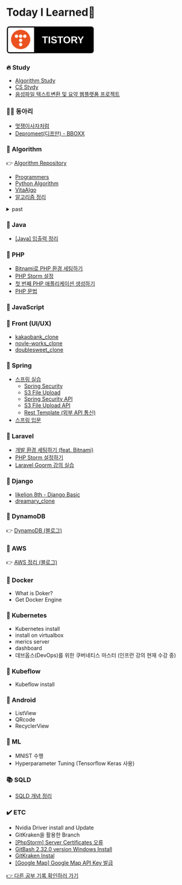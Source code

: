 <h1>Today I Learned🐰</h1>
<a href="https://subin-0320.tistory.com/"><img src="https://github.com/Kim-SuBin/Kim-SuBin/blob/master/svg/social/tistory.svg" alt="tistory"/></a>

### 🔥 Study
- [Algorithm Study](https://github.com/WebProject-STT/Algorithm)
- [CS Stydy](https://github.com/WebProject-STT/CS-Study)
- [음성파일 텍스트변환 및 요약 웹플랫폼 프로젝트](https://github.com/WebProject-STT/Back-end)

### 👩‍💻 동아리
- [멋쟁이사자처럼](https://github.com/Kim-SuBin/likelion8th-session)
- [Depromeet(디프만) - BBOXX](https://github.com/depromeet/bboxx-backend)

### 📕 Algorithm

👉 [Algorithm Repository](https://github.com/Kim-SuBin/Algorithm)

- [Programmers](https://github.com/Kim-SuBin/Algorithm/tree/main/Programmers)
- [Python Algorithm](https://github.com/Kim-SuBin/Algorithm/tree/main/Python_Algorithm)
- [VitaAlgo](https://github.com/Kim-SuBin/Algorithm/tree/main/VitaAlgo)
- [알고리즘 정리](https://subin-0320.tistory.com/105)

<details><summary>past</summary>

2021.01.25 기준 [Algorithm Repository](https://github.com/Kim-SuBin/Algorithm)로 문제 풀이를 옮김
- [Python Algorithm](./Python_Algorithm)
- [Programmers](./Programmers)
- [VitaAlgo](./VitaAlgo)
  
</details>

### 📕 Java
- [[Java] 입출력 정리](https://subin-0320.tistory.com/97?category=493861)

### 📕 PHP
- [Bitnami로 PHP 환경 세팅하기](https://subin-0320.tistory.com/124)
- [PHP Storm 설정](https://subin-0320.tistory.com/125)
- [첫 번째 PHP 애플리케이션 생성하기](https://subin-0320.tistory.com/127)
- [PHP 문법](https://subin-0320.tistory.com/129)

### 📕 JavaScript

### 📗 Front (UI/UX)
- [kakaobank_clone](https://github.com/Kim-SuBin/kakaobank_clone)
- [novle-works_clone](https://github.com/Kim-SuBin/novel-works_clone)
- [doublesweet_clone](https://github.com/Kim-SuBin/doublesweet_clone)

### 📗 Spring
- [스프링 실습](https://github.com/Kim-SuBin/springboot-study)
  - [Spring Security](https://github.com/Kim-SuBin/springboot-study/tree/master/security-test)
  - [S3 File Upload](https://github.com/Kim-SuBin/springboot-study/tree/master/file-upload)
  - [Spring Security API](https://github.com/Kim-SuBin/springboot-study/tree/master/securityapi)
  - [S3 File Upload API](https://github.com/Kim-SuBin/springboot-study/tree/master/file-upload-api)
  - [Rest Template (외부 API 통신)](https://github.com/Kim-SuBin/springboot-study/tree/master/rest-template)
- [스프링 입문](./Spring/spring-basic/01.Spring.md)

### 📗 Laravel
- [개발 환경 세팅하기 (feat. Bitnami)](https://subin-0320.tistory.com/122)
- [PHP Storm 설정하기](https://subin-0320.tistory.com/126)
- [Laravel Goorm 강의 실습](https://github.com/Kim-SuBin/laravel-study)

### 📗 Django
- [likelion 8th - Django Basic](https://github.com/Kim-SuBin/likelion8th-session/tree/master/Django-Basic)
- [dreamary_clone](https://github.com/Kim-SuBin/dreamary_clone)

### 📗 DynamoDB
👉 [DynamoDB (블로그)](https://subin-0320.tistory.com/38)

### 📘 AWS
👉 [AWS 정리 (블로그)](https://subin-0320.tistory.com/34)

### 📘 Docker
- What is Doker?
- Get Docker Engine

### 📘 Kubernetes
- Kubernetes install
- install on virtualbox
- merics server
- dashboard
- 데브옵스(DevOps)를 위한 쿠버네티스 마스터 (인프런 강의 현재 수강 중)

### 📘 Kubeflow
- Kubeflow install

### 📙 Android
- ListView
- QRcode
- RecyclerView

### 📒 ML
- MNIST 수행
- Hyperparameter Tuning (Tensorflow Keras 사용)

### 📚 SQLD
- [SQLD 개념 정리](./SQLD/README.md)

### ✔️ ETC
- Nvidia Driver install and Update
- GitKraken을 활용한 Branch
- [[PhpStorm] Server Certificates 오류](https://subin-0320.tistory.com/128)
- [GitBash 2.32.0 version Windows Install](https://subin-0320.tistory.com/115)
- [GitKraken Instal](https://subin-0320.tistory.com/116)
- [[Google Map] Google Map API Key 발급](https://subin-0320.tistory.com/133)

[👉 다른 공부 기록 확인하러 가기](https://subin-0320.tistory.com/)
